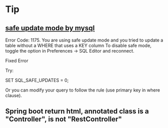 # Tip

## [safe update mode by mysql](https://stackoverflow.com/questions/11448068/mysql-error-code-1175-during-update-in-mysql-workbench)

Error Code: 1175. You are using safe update mode and you tried to update a table without a WHERE that uses a KEY column To disable safe mode, toggle the option in Preferences -> SQL Editor and reconnect.

Fixed Error

Try:

SET SQL_SAFE_UPDATES = 0;

Or you can modify your query to follow the rule (use primary key in where clause).

## Spring boot return html, annotated class is a "Controller", is not "RestController"
